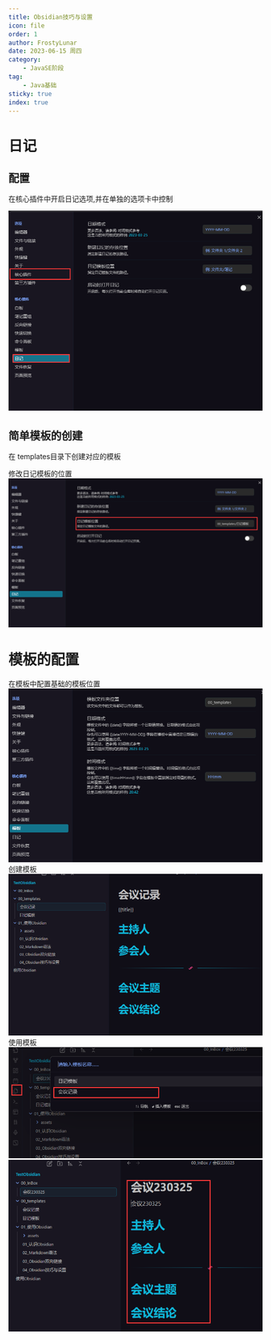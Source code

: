 ```yaml
---
title: Obsidian技巧与设置
icon: file
order: 1
author: FrostyLunar
date: 2023-06-15 周四
category:
	- JavaSE阶段
tag:
	- Java基础
sticky: true
index: true
---
```



# 日记

## 配置

在核心插件中开启日记选项,并在单独的选项卡中控制

![](../assets/日记.png)

##  简单模板的创建

在 templates目录下创建对应的模板

修改日记模板的位置
![](../assets/创建日记模板2.png)

# 模板的配置

在模板中配置基础的模板位置
![](../assets/Pasted_image_20230325204257.png)
创建模板
![](../assets/Pasted_image_20230325204312.png)
使用模板
![](../assets/Pasted_image_20230325204351.png)
![](../assets/Pasted_image_20230325204410.png)